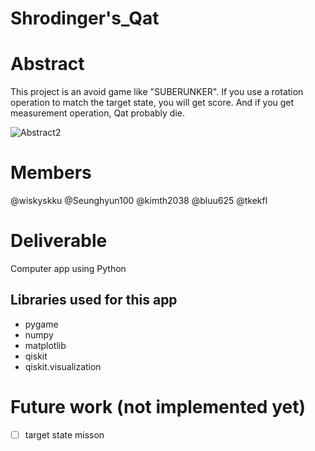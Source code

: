 # Shrodinger's_Qat


# Abstract
This project is an avoid game like "SUBERUNKER". If you use a rotation operation to match the target state, you will get score. And if you get measurement operation, Qat probably die.

![Abstract2](https://user-images.githubusercontent.com/87792403/152918456-de42b86e-d388-4541-8348-dfec63d39516.png)


# Members
@wiskyskku
@Seunghyun100
@kimth2038
@bluu625
@tkekfl

# Deliverable
Computer app using Python
## Libraries used for this app
- pygame
- numpy
- matplotlib
- qiskit
- qiskit.visualization


# Future work (not implemented yet)
- [ ] target state misson